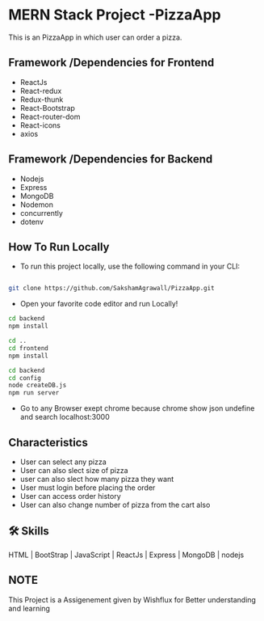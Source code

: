 
# MERN Stack Project -PizzaApp 

This is an PizzaApp in which user can order a pizza.

## Framework /Dependencies for Frontend
- ReactJs 
- React-redux 
- Redux-thunk
- React-Bootstrap
- React-router-dom 
- React-icons
- axios

## Framework /Dependencies for Backend
- Nodejs
- Express
- MongoDB
- Nodemon
- concurrently
- dotenv

## **How To Run Locally**
- To run this project locally, use the following command in your CLI:

```bash

git clone https://github.com/SakshamAgrawall/PizzaApp.git

```
- Open your favorite code editor and run Locally!

```bash
cd backend
npm install

cd ..
cd frontend
npm install

cd backend
cd config
node createDB.js
npm run server

```
- Go to any Browser exept chrome because chrome show json undefine and search localhost:3000

## Characteristics

- User can select any pizza
- User can also slect size of pizza
- user can also slect how many pizza they want
- User must login before placing the order
- User can access order history
- User can also change number of pizza from the cart also

## 🛠 Skills
 HTML  | BootStrap | JavaScript | ReactJs | Express | MongoDB | nodejs
 
## NOTE 
 This Project is a Assigenement given by Wishflux for Better understanding and learning
